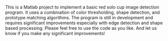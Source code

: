 This is a Matlab project to implement a basic red solo cup image detection program. It uses a combination of color thresholding, shape detection, and prototype matching algorithms. The program is still in development and requires significant improvements especially with edge detection and shape based processing. Please feel free to use the code as you like. And let us know if you make any significant improvements!
